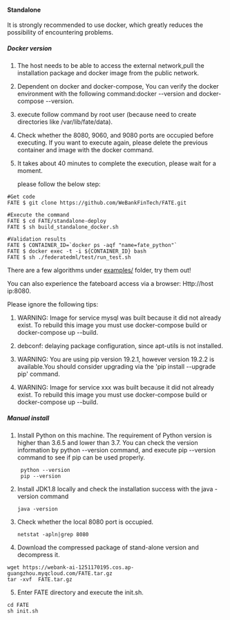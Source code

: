 ####  Standalone
It is strongly recommended to use docker, which greatly reduces the possibility of encountering problems.
##### Docker version

1. The host needs to be able to access the external network,pull the installation package and docker image from the public network.

2. Dependent on docker and docker-compose, You can verify the docker environment with the following command:docker --version and docker-compose --version.

3. execute follow command by root user (because need to create directories like /var/lib/fate/data).

4. Check whether the 8080, 9060, and 9080 ports are occupied before executing. If you want to execute again, please delete the previous container and image with the docker command.

5. It takes about 40 minutes to complete the execution, please wait for a moment.

   please follow the below step:

```
#Get code
FATE $ git clone https://github.com/WeBankFinTech/FATE.git

#Execute the command
FATE $ cd FATE/standalone-deploy
FATE $ sh build_standalone_docker.sh

#Validation results
FATE $ CONTAINER_ID=`docker ps -aqf "name=fate_python"`
FATE $ docker exec -t -i ${CONTAINER_ID} bash
FATE $ sh ./federatedml/test/run_test.sh

```

There are a few algorithms under [examples/](https://github.com/WeBankFinTech/FATE/tree/master/examples/federatedml-1.0-examples) folder, try them out!

You can also experience the fateboard access via a browser:
Http://host ip:8080.

Please ignore the following tips:

1. WARNING: Image for service mysql was built because it did not already exist. To rebuild this image you must use docker-compose build or docker-compose up --build.

2. debconf: delaying package configuration, since apt-utils is not installed.

3. WARNING: You are using pip version 19.2.1, however version 19.2.2 is available.You should consider upgrading via the 'pip install --upgrade pip' command.

4. WARNING: Image for service xxx was built because it did not already exist. To rebuild this image you must use docker-compose build or docker-compose up --build.

   

##### Manual install


1. Install Python on this machine. The requirement of Python version is higher than 3.6.5 and 
   lower than 3.7. You can check the version information by python --version command, and execute
   pip --version command to see if pip can be used properly.

   ```
    python --version
    pip --version
   ```

2. Install JDK1.8 locally and check the installation success with the java -version command

   ```
   java -version
   ```

3. Check whether the local 8080 port is occupied.

   ```
   netstat -apln|grep 8080
   ```

4. Download the compressed package of stand-alone version and decompress it. 

  ```
  wget https://webank-ai-1251170195.cos.ap-guangzhou.myqcloud.com/FATE.tar.gz
  tar -xvf  FATE.tar.gz
  ```

5. Enter FATE directory and execute the init.sh.

  ```
  cd FATE
  sh init.sh
  ```
